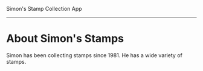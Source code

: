 Simon's Stamp Collection App

---

# About Simon's Stamps

Simon has been collecting stamps since 1981. He has a wide variety  of stamps. 
